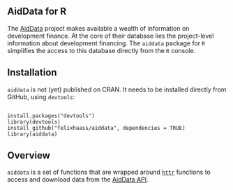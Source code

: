 ## AidData for R

The [AidData](http://aiddata.org) project makes available a wealth of information
on development finance. At the core of their database lies the project-level information
about development financing. The `aiddata` package for `R` simplifies the 
access to this database directly from the `R` console.

## Installation

`aiddata` is not (yet) published on CRAN. It needs to be installed directly
from GitHub, using `devtools`:
  
  ```{r, eval = FALSE}

install.packages("devtools")
library(devtools)
install_github("felixhaass/aiddata", dependencies = TRUE)
library(aiddata)

```


## Overview

`aiddata` is a set of functions that are wrapped around [`httr`](http://cran.r-project.org/web/packages/httr/) functions to access and download data from the [AidData API](http://aiddata.org/use-aiddatas-api). 
